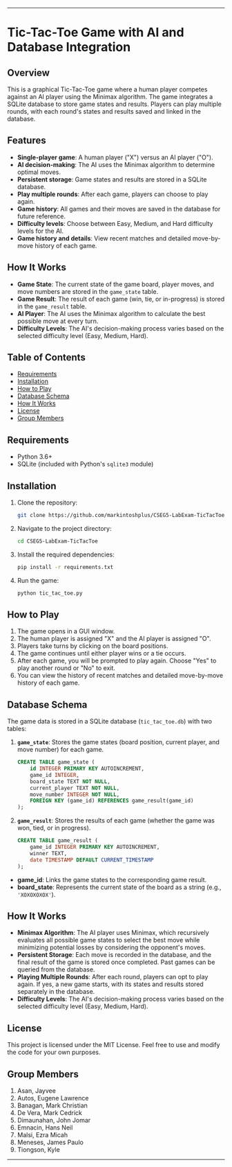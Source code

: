 ---

# Tic-Tac-Toe Game with AI and Database Integration

## Overview

This is a graphical Tic-Tac-Toe game where a human player competes against an AI player using the Minimax algorithm. The game integrates a SQLite database to store game states and results. Players can play multiple rounds, with each round's states and results saved and linked in the database.

## Features

- **Single-player game**: A human player ("X") versus an AI player ("O").
- **AI decision-making**: The AI uses the Minimax algorithm to determine optimal moves.
- **Persistent storage**: Game states and results are stored in a SQLite database.
- **Play multiple rounds**: After each game, players can choose to play again.
- **Game history**: All games and their moves are saved in the database for future reference.
- **Difficulty levels**: Choose between Easy, Medium, and Hard difficulty levels for the AI.
- **Game history and details**: View recent matches and detailed move-by-move history of each game.

## How It Works

- **Game State**: The current state of the game board, player moves, and move numbers are stored in the `game_state` table.
- **Game Result**: The result of each game (win, tie, or in-progress) is stored in the `game_result` table.
- **AI Player**: The AI uses the Minimax algorithm to calculate the best possible move at every turn.
- **Difficulty Levels**: The AI's decision-making process varies based on the selected difficulty level (Easy, Medium, Hard).

## Table of Contents

- [Requirements](#requirements)
- [Installation](#installation)
- [How to Play](#how-to-play)
- [Database Schema](#database-schema)
- [How It Works](#how-it-works)
- [License](#license)
- [Group Members](#group-members)

## Requirements

- Python 3.6+
- SQLite (included with Python's `sqlite3` module)

## Installation

1. Clone the repository:

    ```bash
    git clone https://github.com/markintoshplus/CSEG5-LabExam-TicTacToe.git
    ```

2. Navigate to the project directory:

    ```bash
    cd CSEG5-LabExam-TicTacToe
    ```

3. Install the required dependencies:

    ```bash
    pip install -r requirements.txt
    ```

4. Run the game:

    ```bash
    python tic_tac_toe.py
    ```

## How to Play

1. The game opens in a GUI window.
2. The human player is assigned "X" and the AI player is assigned "O".
3. Players take turns by clicking on the board positions.
4. The game continues until either player wins or a tie occurs.
5. After each game, you will be prompted to play again. Choose "Yes" to play another round or "No" to exit.
6. You can view the history of recent matches and detailed move-by-move history of each game.

## Database Schema

The game data is stored in a SQLite database (`tic_tac_toe.db`) with two tables:

1. **`game_state`**: Stores the game states (board position, current player, and move number) for each game.
   
    ```sql
    CREATE TABLE game_state (
        id INTEGER PRIMARY KEY AUTOINCREMENT,
        game_id INTEGER,
        board_state TEXT NOT NULL,
        current_player TEXT NOT NULL,
        move_number INTEGER NOT NULL,
        FOREIGN KEY (game_id) REFERENCES game_result(game_id)
    );
    ```

2. **`game_result`**: Stores the results of each game (whether the game was won, tied, or in progress).
   
    ```sql
    CREATE TABLE game_result (
        game_id INTEGER PRIMARY KEY AUTOINCREMENT,
        winner TEXT,
        date TIMESTAMP DEFAULT CURRENT_TIMESTAMP
    );
    ```

- **game_id**: Links the game states to the corresponding game result.
- **board_state**: Represents the current state of the board as a string (e.g., `'XOXOXOXOX'`).

## How It Works

- **Minimax Algorithm**: The AI player uses Minimax, which recursively evaluates all possible game states to select the best move while minimizing potential losses by considering the opponent's moves.
- **Persistent Storage**: Each move is recorded in the database, and the final result of the game is stored once completed. Past games can be queried from the database.
- **Playing Multiple Rounds**: After each round, players can opt to play again. If yes, a new game starts, with its states and results stored separately in the database.
- **Difficulty Levels**: The AI's decision-making process varies based on the selected difficulty level (Easy, Medium, Hard).

## License

This project is licensed under the MIT License. Feel free to use and modify the code for your own purposes.

## Group Members

1. Asan, Jayvee
2. Autos, Eugene Lawrence 
3. Banagan, Mark Christian
4. De Vera, Mark Cedrick
5. Dimaunahan, John Jomar
6. Emnacin, Hans Neil
7. Malsi, Ezra Micah
8. Meneses, James Paulo
9. Tiongson, Kyle

---